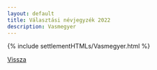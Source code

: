 ```yaml
---
layout: default
title: Választási névjegyzék 2022
description: Vasmegyer
---
```


{% include settlementHTMLs/Vasmegyer.html %}

[Vissza](../)